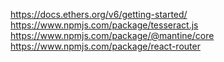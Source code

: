 https://docs.ethers.org/v6/getting-started/
https://www.npmjs.com/package/tesseract.js
https://www.npmjs.com/package/@mantine/core
https://www.npmjs.com/package/react-router
